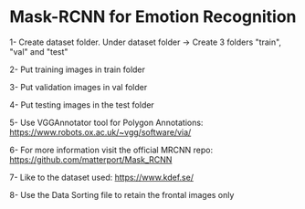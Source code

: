 # Mask-RCNN for Emotion Recognition

1- Create dataset folder. Under dataset folder -> Create 3 folders "train", "val" and "test"

2- Put training images in train folder

3- Put validation images in val folder

4- Put testing images in the test folder

5- Use VGGAnnotator tool for Polygon Annotations: https://www.robots.ox.ac.uk/~vgg/software/via/

6- For more information visit the official MRCNN repo: https://github.com/matterport/Mask_RCNN

7- Like to the dataset used: https://www.kdef.se/

8- Use the Data Sorting file to retain the frontal images only
